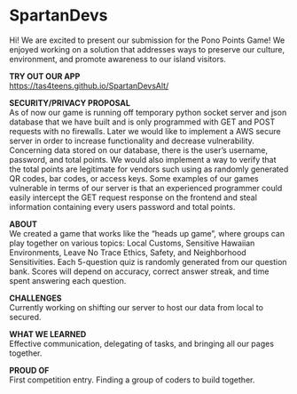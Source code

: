 # SpartanDevs

Hi!  We are excited to present our submission for the Pono Points Game!  We enjoyed working on a solution that addresses ways to preserve our culture, environment, and promote awareness to our island visitors. 

<b>TRY OUT OUR APP</b>
<br>https://tas4teens.github.io/SpartanDevsAlt/

<b>SECURITY/PRIVACY PROPOSAL</b>
<br>As of now our game is running off temporary python socket server and json database that we have built and is only programmed with GET and POST requests with no firewalls. Later we would like to implement a AWS secure server in order to increase functionality and decrease vulnerability. Concerning data stored on our database, there is the user’s username, password, and total points. We would also implement a way to verify that the total points are legitimate for vendors such using as randomly generated QR codes, bar codes, or access keys. Some examples of our games vulnerable in terms of our server is that an experienced programmer could easily intercept the GET request response on the frontend and steal information containing every users password and total points.

<b>ABOUT</b>
<br>We created a game that works like the “heads up game”, where groups can play together on various topics: Local Customs, Sensitive Hawaiian Environments, Leave No Trace Ethics, Safety, and Neighborhood Sensitivities. 
Each 5-question quiz is randomly generated from our question bank. Scores will depend on accuracy, correct answer streak, and time spent answering each question.

<b>CHALLENGES</b> 
<br>Currently working on shifting our server to host our data from local to secured.

<b>WHAT WE LEARNED</b> 
<br>Effective communication, delegating of tasks, and bringing all our pages together.

<b>PROUD OF</b> 
<br>First competition entry. Finding a group of coders to build together.

